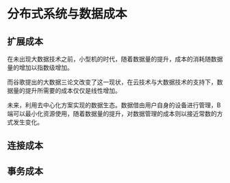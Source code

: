 # 分布式系统与数据成本



## 扩展成本

在未出现大数据技术之前，小型机的时代，随着数据量的提升，成本的消耗随数据量的增加以指数级增加。

而谷歌提出的大数据三论文改变了这一现状，在云技术与大数据技术的支持下，数据量的提升所需要的成本仅仅是线性增加。

未来，利用去中心化方案实现的数据生态。数据借由用户自身的设备进行管理，B端可以最小化资源使用，随着数据量的提升，对数据管理的成本则以接近常数的方式发生变化。



## 连接成本

## 事务成本

